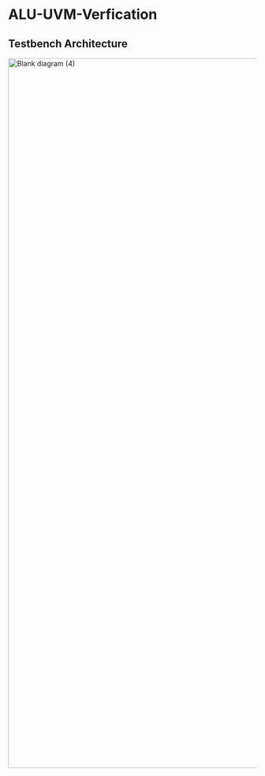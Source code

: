 # ALU-UVM-Verfication
## Testbench Architecture

<img width="1420" height="1440" alt="Blank diagram (4)" src="https://github.com/user-attachments/assets/775b5ee4-fecc-4986-a137-5f354f588530" />

